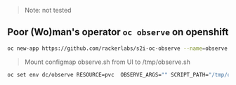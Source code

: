 > Note:  not tested 

## Poor (Wo)man's operator  `oc observe` on openshift
```sh
oc new-app https://github.com/rackerlabs/s2i-oc-observe --name=observe --build-env=OPENSHIFT_CLIENT_VERSION=v3.11.0,OPENSHIFT_CLIENT_HASH=0cbc58b
```
> Mount configmap observe.sh from UI to  /tmp/observe.sh

```sh
oc set env dc/observe RESOURCE=pvc  OBSERVE_ARGS="" SCRIPT_PATH="/tmp/observe.sh"
```


